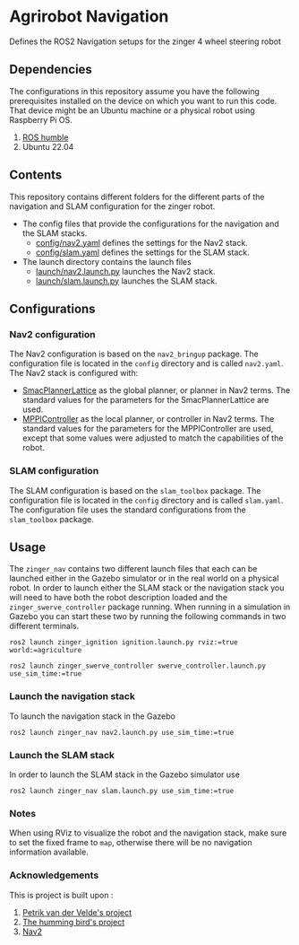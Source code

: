 # Agrirobot Navigation

Defines the ROS2 Navigation setups for the zinger 4 wheel steering robot
## Dependencies

The configurations in this repository assume you have the following prerequisites installed on the
device on which you want to run this code. That device might be an Ubuntu machine or a physical
robot using Raspberry Pi OS.

1. [ROS humble](https://docs.ros.org/en/humble/Releases/Release-Humble-Hawksbill.html) 
2. Ubuntu 22.04
## Contents

This repository contains different folders for the different parts of the navigation and SLAM configuration
for the zinger robot.

* The config files that provide the configurations for the navigation and the SLAM stacks.
  * [config/nav2.yaml](config/nav2.yaml) defines the settings for the Nav2 stack.
  * [config/slam.yaml](config/slam.yaml) defines the settings for the SLAM stack.
* The launch directory contains the launch files
  * [launch/nav2.launch.py](launch/nav2.launch.py) launches the Nav2 stack.
  * [launch/slam.launch.py](launch/slam.launch.py) launches the SLAM stack.

## Configurations

### Nav2 configuration

The Nav2 configuration is based on the `nav2_bringup` package. The configuration file is located in
the `config` directory and is called `nav2.yaml`. The Nav2 stack is configured with:

* [SmacPlannerLattice](https://navigation.ros.org/configuration/packages/smac/configuring-smac-lattice.html)
  as the global planner, or planner in Nav2 terms. The standard values for the parameters for the
  SmacPlannerLattice are used.
* [MPPIController](https://navigation.ros.org/configuration/packages/configuring-mppic.html) as the
  local planner, or controller in Nav2 terms. The standard values for the parameters for the
  MPPIController are used, except that some values were adjusted to match the capabilities of the robot.

### SLAM configuration

The SLAM configuration is based on the `slam_toolbox` package. The configuration file is located in
the `config` directory and is called `slam.yaml`. The configuration file uses the standard configurations
from the `slam_toolbox` package.

## Usage

The `zinger_nav` contains two different launch files that each can be launched either in the Gazebo
simulator or in the real world on a physical robot. In order to launch either the SLAM stack or the
navigation stack you will need to have both the robot description loaded and the `zinger_swerve_controller`
package running. When running in a simulation in Gazebo you can start these two by running the following
commands in two different terminals.

    ros2 launch zinger_ignition ignition.launch.py rviz:=true world:=agriculture

    ros2 launch zinger_swerve_controller swerve_controller.launch.py use_sim_time:=true

### Launch the navigation stack

To launch the navigation stack in the Gazebo

    ros2 launch zinger_nav nav2.launch.py use_sim_time:=true

### Launch the SLAM stack

In order to launch the SLAM stack in the Gazebo simulator use

    ros2 launch zinger_nav slam.launch.py use_sim_time:=true

### Notes

When using RViz to visualize the robot and the navigation stack, make sure to set the fixed frame to
`map`, otherwise there will be no navigation information available.

### Acknowledgements

This is project is built upon :

1. [Petrik van der Velde's project](https://github.com/pvandervelde/zinger_nav.git)
2. [The humming bird's project](https://github.com/thehummingbird/nav2_demo_turtlebot3.git)
3. [Nav2](https://docs.nav2.org/index.html)